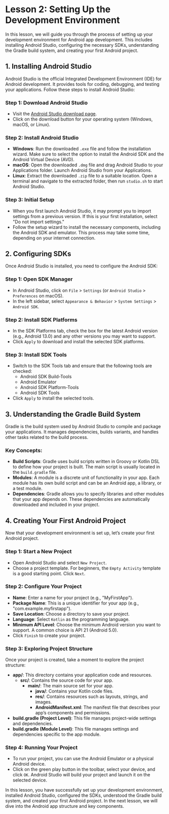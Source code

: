 # Lesson 2: Setting Up the Development Environment

In this lesson, we will guide you through the process of setting up your development environment for Android app development. This includes installing Android Studio, configuring the necessary SDKs, understanding the Gradle build system, and creating your first Android project.

## 1. Installing Android Studio

Android Studio is the official Integrated Development Environment (IDE) for Android development. It provides tools for coding, debugging, and testing your applications. Follow these steps to install Android Studio:

### Step 1: Download Android Studio
- Visit the [Android Studio download page](https://developer.android.com/studio).
- Click on the download button for your operating system (Windows, macOS, or Linux).

### Step 2: Install Android Studio
- **Windows**: Run the downloaded `.exe` file and follow the installation wizard. Make sure to select the option to install the Android SDK and the Android Virtual Device (AVD).
- **macOS**: Open the downloaded `.dmg` file and drag Android Studio to your Applications folder. Launch Android Studio from your Applications.
- **Linux**: Extract the downloaded `.zip` file to a suitable location. Open a terminal and navigate to the extracted folder, then run `studio.sh` to start Android Studio.

### Step 3: Initial Setup
- When you first launch Android Studio, it may prompt you to import settings from a previous version. If this is your first installation, select "Do not import settings."
- Follow the setup wizard to install the necessary components, including the Android SDK and emulator. This process may take some time, depending on your internet connection.

## 2. Configuring SDKs

Once Android Studio is installed, you need to configure the Android SDK:

### Step 1: Open SDK Manager
- In Android Studio, click on `File` > `Settings` (or `Android Studio` > `Preferences` on macOS).
- In the left sidebar, select `Appearance & Behavior` > `System Settings` > `Android SDK`.

### Step 2: Install SDK Platforms
- In the SDK Platforms tab, check the box for the latest Android version (e.g., Android 13.0) and any other versions you may want to support.
- Click `Apply` to download and install the selected SDK platforms.

### Step 3: Install SDK Tools
- Switch to the SDK Tools tab and ensure that the following tools are checked:
  - Android SDK Build-Tools
  - Android Emulator
  - Android SDK Platform-Tools
  - Android SDK Tools
- Click `Apply` to install the selected tools.

## 3. Understanding the Gradle Build System

Gradle is the build system used by Android Studio to compile and package your applications. It manages dependencies, builds variants, and handles other tasks related to the build process.

### Key Concepts:
- **Build Scripts**: Gradle uses build scripts written in Groovy or Kotlin DSL to define how your project is built. The main script is usually located in the `build.gradle` file.
- **Modules**: A module is a discrete unit of functionality in your app. Each module has its own build script and can be an Android app, a library, or a test module.
- **Dependencies**: Gradle allows you to specify libraries and other modules that your app depends on. These dependencies are automatically downloaded and included in your project.

## 4. Creating Your First Android Project

Now that your development environment is set up, let’s create your first Android project.

### Step 1: Start a New Project
- Open Android Studio and select `New Project`.
- Choose a project template. For beginners, the `Empty Activity` template is a good starting point. Click `Next`.

### Step 2: Configure Your Project
- **Name**: Enter a name for your project (e.g., "MyFirstApp").
- **Package Name**: This is a unique identifier for your app (e.g., "com.example.myfirstapp").
- **Save Location**: Choose a directory to save your project.
- **Language**: Select `Kotlin` as the programming language.
- **Minimum API Level**: Choose the minimum Android version you want to support. A common choice is API 21 (Android 5.0).
- Click `Finish` to create your project.

### Step 3: Exploring Project Structure
Once your project is created, take a moment to explore the project structure:

- **app/**: This directory contains your application code and resources.
  - **src/**: Contains the source code for your app.
    - **main/**: The main source set for your app.
      - **java/**: Contains your Kotlin code files.
      - **res/**: Contains resources such as layouts, strings, and images.
      - **AndroidManifest.xml**: The manifest file that describes your app’s components and permissions.
- **build.gradle (Project Level)**: This file manages project-wide settings and dependencies.
- **build.gradle (Module Level)**: This file manages settings and dependencies specific to the app module.

### Step 4: Running Your Project
- To run your project, you can use the Android Emulator or a physical Android device.
- Click on the green play button in the toolbar, select your device, and click `OK`. Android Studio will build your project and launch it on the selected device.

In this lesson, you have successfully set up your development environment, installed Android Studio, configured the SDKs, understood the Gradle build system, and created your first Android project. In the next lesson, we will dive into the Android app structure and key components.